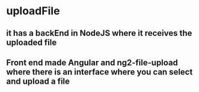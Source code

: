 # uploadFile

## it has a backEnd in NodeJS where it receives the uploaded file
## Front end made Angular and ng2-file-upload where there is an interface where you can select and upload a file
